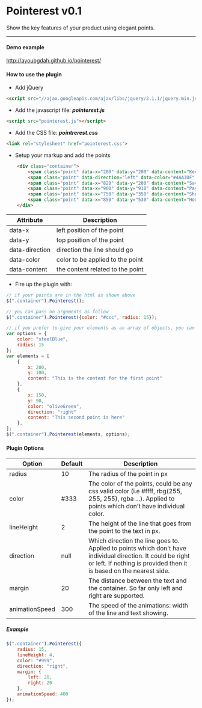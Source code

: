 # Pointerest v0.1

Show the key features of your product using elegant points.

---

#### Demo example
http://ayoubgdah.github.io/pointerest/

#### How to use the plugin

- Add jQuery
```html
<script src="//ajax.googleapis.com/ajax/libs/jquery/2.1.1/jquery.min.js"></script>
```
- Add the javascript file: ***pointerest.js***
```html
<script src="pointerest.js"></script>
```
- Add the CSS file: ***pointrerest.css***
```html
<link rel="stylesheet" href="pointerest.css">
```
- Setup your markup and add the points
```html
	<div class="container">
		<span class="point" data-x="280" data-y="200" data-content="Keep your house warm and your wallet full"></span>
		<span class="point" data-direction="left" data-color="#4AA3DF" data-x="550" data-y="200" data-content="A better understanding of water consumption"></span>
		<span class="point" data-x="820" data-y="200" data-content="Save energy and money"></span>
		<span class="point" data-x="900" data-y="910" data-content="Pay whenever you are ready"></span>
		<span class="point" data-x="750" data-y="350" data-content="Shows you if you have saved or should do better"></span>
		<span class="point" data-x="850" data-y="530" data-content="Hourly, daily, and monthly reporting"></span>
	</div>
```
Attribute | Description
--- | ---
data-x | left position of the point
data-y | top position of the point
data-direction | direction the line should go
data-color | color to be applied to the point
data-content | the content related to the point
- Fire up the plugin with:
```javascript
// if your points are in the html as shown above
$(".container").Pointerest();

// you can pass on arguments as follow
$(".container").Pointerest({color: "#ccc", radius: 15});

// if you prefer to give your elements as an array of objects, you can do so
var options = {
	color: "steelBlue",
	radius: 15
};
var elements = [
	{
		x: 200,
		y: 100,
		content: "This is the content for the first point"
	},
	{
		x: 150,
		y: 90,
		color: "oliveGreen",
		direction: "right"
		content: "This second point is here"
	},
];
$(".container").Pointerest(elements, options);
```

#### Plugin Options
Option | Default | Description
--- | --- | ---
radius | 10 | The radius of the point in px
color | #333 | The color of the points, could be any css valid color (i.e #ffff, rbg(255, 255, 255), rgba ...). Applied to points which don't have individual color.
lineHeight | 2 | The height of the line that goes from the point to the text in px.
direction | null | Which direction the line goes to. Applied to points which don't have individual direction. It could be right or left. If nothing is provided then it is based on the nearest side.
margin | 20 | The distance between the text and the container. So far only left and right are supported.
animationSpeed | 300 | The speed of the animations: width of the line and text showing.

##### Example
```javascript
$(".container").Pointerest({
	radius: 15,
	lineHeight: 4,
	color: "#999",
	direction: "right",
	margin: {
		left: 20,
		right: 20
	},
	animationSpeed: 400
});
```
